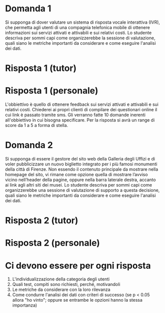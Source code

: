 # Domanda 1
Si supponga di dover valutare un sistema di risposta vocale interattiva (IVR), che permetta agli utenti di una compagnia telefonica mobile di ottenere informazioni sui servizi attivati e attivabili e sui relativi costi.  Lo studente descriva per sommi capi come organizzerebbe la sessione di valutazione, quali siano le metriche importanti da considerare e come eseguire l'analisi dei dati. 

# Risposta 1 (tutor)

# Risposta 1 (personale)
L'obbiettivo è quello di ottenere feedback sui servizi attivati e attivabili e sui relativi costi.
Chiederei ai propri clienti di compilare dei questionari online il cui link è passato tramite sms.
Gli verranno fatte 10 domande inerenti all'obbiettivo in cui bisogna specificare. Per la risposta si avrà un range di score da 1 a 5 a forma di stella.

# Domanda 2
Si supponga di essere il gestore del sito web della Galleria degli Uffizi e di voler pubblicizzare un nuovo biglietto integrato per i più famosi monumenti della città di Firenze. Non essendo il contenuto principale da mostrare nella homepage del sito, vi rimane come opzione quella di mostrare l’avviso vicino nell’header della pagine, oppure nella barra laterale destra, accanto ai link agli altri siti dei musei.  Lo studente descriva per sommi capi come organizzerebbe una sessione di valutazione di supporto a questa decisione, quali siano le metriche importanti da considerare e come eseguire l'analisi dei dati. 

# Risposta 2 (tutor)

# Risposta 2 (personale)

# Ci devono essere per ogni risposta
1. L'individualizzazione della categoria degli utenti
2. Quali test, compiti sono richiesti, perché, motivandoli
3. Le metriche da considerare con la loro rilevanza
4. Come condurre l'analisi dei dati con criteri di successo (se p < 0.05 allora "ho vinto"; oppure se entrambe le opzioni hanno la stessa importanza)
